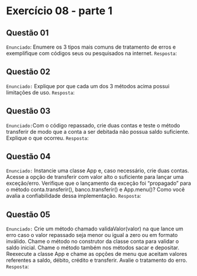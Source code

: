 # Exercício 08 - parte 1
## Questão 01
`Enunciado`: Enumere os 3 tipos mais comuns de tratamento de erros e exemplifique com códigos seus ou pesquisados na internet.
`Resposta`: 
## Questão 02
`Enunciado:` Explique por que cada um dos 3 métodos acima possui limitações de uso.
`Resposta`: 
## Questão 03
`Enunciado:`Com o código repassado, crie duas contas e teste o método transferir de modo
que a conta a ser debitada não possua saldo suficiente. Explique o que ocorreu.
`Resposta`: 
## Questão 04
`Enunciado:` Instancie uma classe App e, caso necessário, crie duas contas. Acesse a opção de transferir com valor alto o suficiente para lançar uma exceção/erro. Verifique que o lançamento da exceção foi “propagado” para o método conta.transferir(),
banco.transferir() e App.menu()? Como você avalia a confiabilidade dessa
implementação.
`Resposta`: 
## Questão 05
`Enunciado:` Crie um método chamado validaValor(valor) na que lance um erro caso o valor repassado seja menor ou igual a zero ou em formato inválido. Chame o método no construtor da classe conta para validar o saldo inicial. Chame o método também nos métodos sacar e depositar. Reexecute a classe App e chame as opções de menu que aceitam valores referentes a saldo, débito, crédito e transferir. Avalie o tratamento do erro.
`Resposta`: